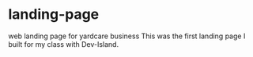 # landing-page
web landing page for yardcare business
This was the first landing page I built for my class with Dev-Island. 


